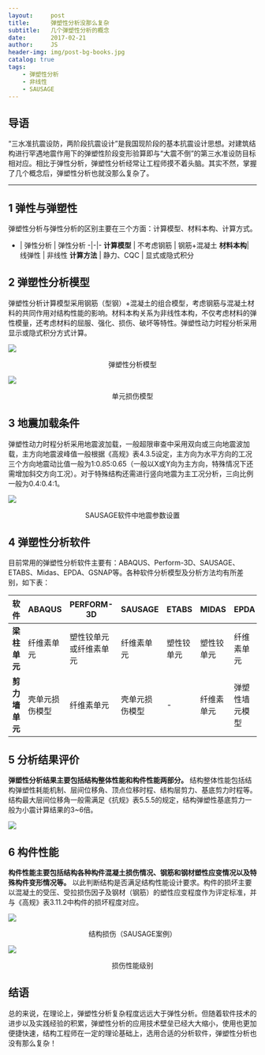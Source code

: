 ```yaml
---
layout:     post
title:      弹塑性分析没那么复杂
subtitle:   几个弹塑性分析的概念
date:       2017-02-21
author:     JS
header-img: img/post-bg-books.jpg
catalog: true
tags:
    - 弹塑性分析
    - 非线性
    - SAUSAGE
---
```


## 导语

“三水准抗震设防，两阶段抗震设计”是我国现阶段的基本抗震设计思想。对建筑结构进行罕遇地震作用下的弹塑性阶段变形验算即与“大震不倒”的第三水准设防目标相对应。相比于弹性分析，弹塑性分析经常让工程师摸不着头脑。其实不然，掌握了几个概念后，弹塑性分析也就没那么复杂了。

---

## 1 弹性与弹塑性

弹塑性分析与弹性分析的区别主要在三个方面：计算模型、材料本构、计算方式。

  - | 弹性分析 | 弹性分析
-|-|-
**计算模型** | 不考虑钢筋 | 钢筋+混凝土
**材料本构**| 线弹性 | 非线性
**计算方法** | 静力、CQC | 显式或隐式积分

## 2 弹塑性分析模型

弹塑性分析计算模型采用钢筋（型钢）+混凝土的组合模型，考虑钢筋与混凝土材料的共同作用对结构性能的影响。材料本构关系为非线性本构，不仅考虑材料的弹性模量，还考虑材料的屈服、强化、损伤、破坏等特性。弹塑性动力时程分析采用显示或隐式积分方式计算。

![](http://mmbiz.qpic.cn/mmbiz_png/sNA50XDjbpSbl8ia12Qq191r9lMe9pgIEiar2ePzupEtiaSzOmNfOfJPRa0icWq8RaPdribNaaDIIXOFRJdV1Obr5cw/640?wx_fmt=png&tp=webp&wxfrom=5&wx_lazy=1&wx_co=1)

<center>弹塑性分析模型</center>

![](http://mmbiz.qpic.cn/mmbiz_png/sNA50XDjbpSbl8ia12Qq191r9lMe9pgIEj5lnP8Aic8RynOqqX3eSPPymaG1zW3RKKvEPRM27xMb7x6PohPytWew/640?wx_fmt=png&tp=webp&wxfrom=5&wx_lazy=1&wx_co=1)

<center>单元损伤模型</center>

## 3 地震加载条件

弹塑性动力时程分析采用地震波加载，一般超限审查中采用双向或三向地震波加载，主方向地震波峰值一般根据《高规》表4.3.5设定，主方向为水平方向的工况三个方向地震动比值一般为1:0.85:0.65（一般以X或Y向为主方向，特殊情况下还需增加斜交方向工况）。对于特殊结构还需进行竖向地震为主工况分析，三向比例一般为0.4:0.4:1。

![](http://mmbiz.qpic.cn/mmbiz_png/sNA50XDjbpSbl8ia12Qq191r9lMe9pgIEIgn9qXic0KcIgh0TXV3V4H2voTXYj9bicuyj60rkbSXyztfXQia2ugOtw/640?wx_fmt=png&tp=webp&wxfrom=5&wx_lazy=1&wx_co=1)

<center>SAUSAGE软件中地震参数设置</center>

## 4 弹塑性分析软件

目前常用的弹塑性分析软件主要有：ABAQUS、Perform-3D、SAUSAGE、ETABS、Midas、EPDA、GSNAP等。各种软件分析模型及分析方法均有所差别，如下表：

软件 | ABAQUS | PERFORM-3D | SAUSAGE | ETABS | MIDAS | EPDA | GSNAP
-|-|-|-|-|-|-|-|
**梁柱单元** | 纤维素单元 | 塑性铰单元或纤维素单元 | 纤维素单元 | 塑性铰单元 | 塑性铰单元 | 纤维素单元 | 纤维素单元
**剪力墙单元** | 壳单元损伤模型 | 纤维素单元 | 壳单元损伤模型 | - | 纤维素单元 | 弹塑性墙元模型 | 弹塑性墙元模型

## 5 分析结果评价

**弹塑性分析结果主要包括结构整体性能和构件性能两部分。** 结构整体性能包括结构弹塑性耗能机制、层间位移角、顶点位移时程、结构层剪力、基底剪力时程等。结构最大层间位移角一般需满足《抗规》表5.5.5的规定，结构弹塑性基底剪力一般为小震计算结果的3~6倍。

![](http://mmbiz.qpic.cn/mmbiz_png/sNA50XDjbpSbl8ia12Qq191r9lMe9pgIEyRGMP8SkiaSLrhVF11qxia6Cfs66CjgZbcknXZwjCS22YzquGX9j0IXQ/640?wx_fmt=png&tp=webp&wxfrom=5&wx_lazy=1&wx_co=1)

## 6 构件性能

**构件性能主要包括结构各种构件混凝土损伤情况、钢筋和钢材塑性应变情况以及特殊构件变形情况等。** 以此判断结构是否满足结构性能设计要求。构件的损坏主要以混凝土的受压、受拉损伤因子及钢材（钢筋）的塑性应变程度作为评定标准，并与《高规》表3.11.2中构件的损坏程度对应。

![](http://mmbiz.qpic.cn/mmbiz_png/sNA50XDjbpSbl8ia12Qq191r9lMe9pgIEn6umxI4BYO5z8Jicf8YIYrcwqxGNUapYC5hEiafB3EFDx1hN6WsfImiaA/640?wx_fmt=png&tp=webp&wxfrom=5&wx_lazy=1&wx_co=1)

<center>结构损伤（SAUSAGE案例）</center>

![](http://mmbiz.qpic.cn/mmbiz_png/sNA50XDjbpSbl8ia12Qq191r9lMe9pgIEyQeD7qVZY6Fco7VAQTmqgd3xjV0ibR61ibUeAWCm7P8XHMJqbIMkBCog/640?wx_fmt=png&tp=webp&wxfrom=5&wx_lazy=1&wx_co=1)

<center>损伤性能级别</center>

## 结语

总的来说，在理论上，弹塑性分析复杂程度远远大于弹性分析。但随着软件技术的进步以及实践经验的积累，弹塑性分析的应用技术壁垒已经大大缩小，使用也更加便捷快速，结构工程师在一定的理论基础上，选用合适的分析软件，弹塑性分析也没有那么复杂！